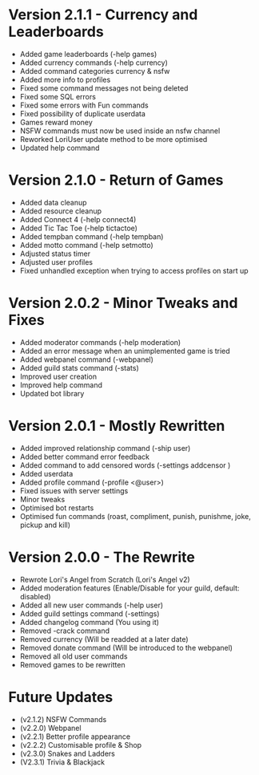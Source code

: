 # Version 2.1.1 - Currency and Leaderboards
- Added game leaderboards (-help games)
- Added currency commands (-help currency)
- Added command categories currency & nsfw
- Added more info to profiles
- Fixed some command messages not being deleted
- Fixed some SQL errors
- Fixed some errors with Fun commands
- Fixed possibility of duplicate userdata
- Games reward money
- NSFW commands must now be used inside an nsfw channel
- Reworked LoriUser update method to be more optimised
- Updated help command

# Version 2.1.0 - Return of Games
- Added data cleanup
- Added resource cleanup
- Added Connect 4 (-help connect4)
- Added Tic Tac Toe (-help tictactoe)
- Added tempban command (-help tempban)
- Added motto command (-help setmotto)
- Adjusted status timer
- Adjusted user profiles
- Fixed unhandled exception when trying to access profiles on start up

# Version 2.0.2 - Minor Tweaks and Fixes
- Added moderator commands (-help moderation)
- Added an error message when an unimplemented game is tried
- Added webpanel command (-webpanel)
- Added guild stats command (-stats)
- Improved user creation
- Improved help command
- Updated bot library

# Version 2.0.1 - Mostly Rewritten
- Added improved relationship command (-ship user)
- Added better command error feedback
- Added command to add censored words (-settings addcensor <word>)
- Added userdata
- Added profile command (-profile <@user>)
- Fixed issues with server settings
- Minor tweaks
- Optimised bot restarts
- Optimised fun commands (roast, compliment, punish, punishme, joke, pickup and kill)

# Version 2.0.0 - The Rewrite
- Rewrote Lori's Angel from Scratch (Lori's Angel v2)
- Added moderation features (Enable/Disable for your guild, default: disabled)
- Added all new user commands (-help user)
- Added guild settings command (-settings)
- Added changelog command (You using it)
- Removed -crack command
- Removed currency (Will be readded at a later date)
- Removed donate command (Will be introduced to the webpanel)
- Removed all old user commands
- Removed games to be rewritten

# Future Updates
- (v2.1.2) NSFW Commands
- (v2.2.0) Webpanel 
- (v2.2.1) Better profile appearance
- (v2.2.2) Customisable profile & Shop
- (v2.3.0) Snakes and Ladders
- (V2.3.1) Trivia & Blackjack
